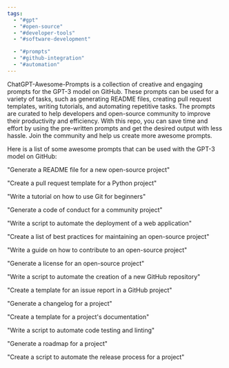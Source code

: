 ```yaml
---
tags:
  - "#gpt"
  - "#open-source"
  - "#developer-tools"
  - "#software-development"

  - "#prompts"
  - "#github-integration"
  - "#automation"
---
```

ChatGPT-Awesome-Prompts is a collection of creative and engaging prompts for the GPT-3 model on GitHub. These prompts can be used for a variety of tasks, such as generating README files, creating pull request templates, writing tutorials, and automating repetitive tasks. The prompts are curated to help developers and open-source community to improve their productivity and efficiency. With this repo, you can save time and effort by using the pre-written prompts and get the desired output with less hassle. Join the community and help us create more awesome prompts.

Here is a list of some awesome prompts that can be used with the GPT-3 model on GitHub:


"Generate a README file for a new open-source project"

"Create a pull request template for a Python project"

"Write a tutorial on how to use Git for beginners"

"Generate a code of conduct for a community project"

"Write a script to automate the deployment of a web application"

"Create a list of best practices for maintaining an open-source project"

"Write a guide on how to contribute to an open-source project"

"Generate a license for an open-source project"

"Write a script to automate the creation of a new GitHub repository"

"Create a template for an issue report in a GitHub project"

"Generate a changelog for a project"

"Create a template for a project's documentation"

"Write a script to automate code testing and linting"

"Generate a roadmap for a project"

"Create a script to automate the release process for a project"

